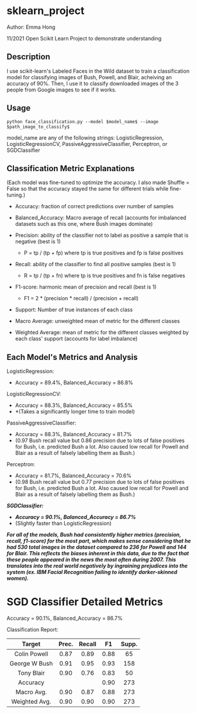 # sklearn_project
Author: Emma Hong

11/2021 Open Scikit Learn Project to demonstrate understanding

## Description
I use scikit-learn's Labeled Faces in the Wild dataset to train a classification model for classifying images of Bush, Powell, and Blair, acheiving an accuracy of 90%. Then, I use it to classify downloaded images of the 3 people from Google images to see if it works.

## Usage
    python face_classification.py --model $model_name$ --image $path_image_to_classify$

model_name are any of the following strings: LogisticRegression, LogisticRegressionCV, PassiveAggressiveClassifier, Perceptron, or SGDClassifier

## Classification Metric Explanations
(Each model was fine-tuned to optimize the accuracy. I also made Shuffle = False so that the accuracy stayed the same for different trials while fine-tuning.)

* Accuracy: fraction of correct predictions over number of samples

* Balanced_Accuracy: Macro average of recall (accounts for imbalanced datasets such as this one, where Bush images dominate)

* Precision: ability of the classifier not to label as positive a sample that is negative (best is 1)
    * P = tp / (tp + fp) where tp is true positives and fp is false positives

* Recall: ability of the classifier to find all positive samples (best is 1)
    * R = tp / (tp + fn) where tp is true positives and fn is false negatives

* F1-score: harmonic mean of precision and recall (best is 1)
    * F1 = 2 * (precision * recall) / (precision + recall)

* Support: Number of true instances of each class

* Macro Average: unweighted mean of metric for the different classes

* Weighted Average: mean of metric for the different classes weighted by each class' support (accounts for label imbalance)

## Each Model's Metrics and Analysis
LogisticRegression: 
* Accuracy = 89.4%, Balanced_Accuracy = 86.8%

LogisticRegressionCV:
* Accuracy = 88.3%, Balanced_Accuracy = 85.5%
* *(Takes a significantly longer time to train model)

PassiveAggressiveClassifier:
* Accuracy = 88.3%, Balanced_Accuracy = 81.7%
* (0.97 Bush recall value but 0.86 precision due to lots of false positives for Bush, i.e. predicted Bush a lot. Also caused low recall for Powell and Blair as a result of falsely labelling them as Bush.)

Perceptron:
* Accuracy = 81.7%, Balanced_Accuracy = 70.6%
* (0.98 Bush recall value but 0.77 precision due to lots of false positives for Bush, i.e. predicted Bush a lot. Also caused low recall for Powell and Blair as a result of falsely labelling them as Bush.)

***SGDClassifier:***
* ***Accuracy = 90.1%, Balanced_Accuracy = 86.7%***
* (Slightly faster than LogisticRegression)

***For all of the models, Bush had consistently higher metrics (precision, recall, f1-score) for the most part, which makes sense considering that he had 530 total images in the dataset compared to 236 for Powell and 144 for Blair. This reflects the biases inherent in this data, due to the fact that these people appeared in the news the most often during 2007. This translates into the real world negatively by ingraining prejudices into the system (ex. IBM Facial Recognition failing to identify darker-skinned women).***

# SGD Classifier Detailed Metrics
Accuracy = 90.1%, Balanced_Accuracy = 86.7%

Classification Report:

|    Target    |  Prec. | Recall |   F1   |  Supp. |
| :----------: | :----: | :----: | :----: | :----: |
|Colin Powell  |  0.87  |  0.89  |  0.88  |  65    | 
|George W Bush |  0.91  |  0.95  |  0.93  |  158   |
|Tony Blair    |  0.90  |  0.76  |  0.83  |  50    |
|Accuracy      |        |        |  0.90  |  273   |
|Macro Avg.    |  0.90  |  0.87  |  0.88  |  273   |
|Weighted Avg. |  0.90  |  0.90  |  0.90  |  273   |